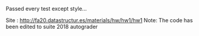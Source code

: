 Passed every test except style...

Site : http://fa20.datastructur.es/materials/hw/hw1/hw1 
Note: 
The code has been edited to suite 2018 autograder 
